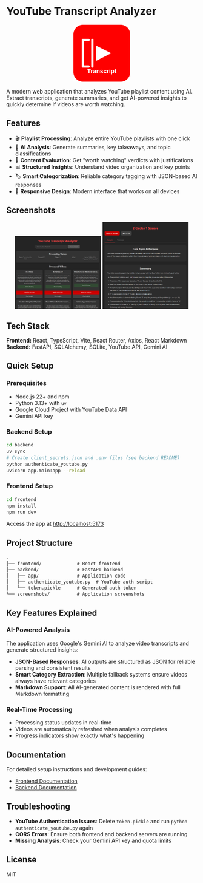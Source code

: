 # YouTube Transcript Analyzer

<div align="center">
  <img src="frontend/public/logo.svg" alt="YouTube Transcript Analyzer Logo" width="150" />
</div>

A modern web application that analyzes YouTube playlist content using AI. Extract transcripts, generate summaries, and get AI-powered insights to quickly determine if videos are worth watching.

## Features

- 🎬 **Playlist Processing**: Analyze entire YouTube playlists with one click
- 🤖 **AI Analysis**: Generate summaries, key takeaways, and topic classifications
- 📝 **Content Evaluation**: Get "worth watching" verdicts with justifications
- 📊 **Structured Insights**: Understand video organization and key points
- 🏷️ **Smart Categorization**: Reliable category tagging with JSON-based AI responses
- 📱 **Responsive Design**: Modern interface that works on all devices

## Screenshots

<div align="center">
  <img src="screenshots/home-page.png" alt="Home Page" width="45%" />
  <img src="screenshots/video-detail.png" alt="Video Detail" width="45%" />
</div>

## Tech Stack

**Frontend:** React, TypeScript, Vite, React Router, Axios, React Markdown  
**Backend:** FastAPI, SQLAlchemy, SQLite, YouTube API, Gemini AI

## Quick Setup

### Prerequisites
- Node.js 22+ and npm
- Python 3.13+ with `uv`
- Google Cloud Project with YouTube Data API
- Gemini API key

### Backend Setup
```bash
cd backend
uv sync
# Create client_secrets.json and .env files (see backend README)
python authenticate_youtube.py
uvicorn app.main:app --reload
```

### Frontend Setup
```bash
cd frontend
npm install
npm run dev
```

Access the app at [http://localhost:5173](http://localhost:5173)

## Project Structure

```
.
├── frontend/             # React frontend
├── backend/              # FastAPI backend
│   ├── app/              # Application code
│   ├── authenticate_youtube.py  # YouTube auth script
│   └── token.pickle      # Generated auth token
└── screenshots/          # Application screenshots
```

## Key Features Explained

### AI-Powered Analysis

The application uses Google's Gemini AI to analyze video transcripts and generate structured insights:

- **JSON-Based Responses**: AI outputs are structured as JSON for reliable parsing and consistent results
- **Smart Category Extraction**: Multiple fallback systems ensure videos always have relevant categories
- **Markdown Support**: All AI-generated content is rendered with full Markdown formatting

### Real-Time Processing

- Processing status updates in real-time
- Videos are automatically refreshed when analysis completes
- Progress indicators show exactly what's happening

## Documentation

For detailed setup instructions and development guides:
- [Frontend Documentation](./frontend/README.md)
- [Backend Documentation](./backend/README.md)

## Troubleshooting

- **YouTube Authentication Issues**: Delete `token.pickle` and run `python authenticate_youtube.py` again
- **CORS Errors**: Ensure both frontend and backend servers are running
- **Missing Analysis**: Check your Gemini API key and quota limits

## License

MIT 